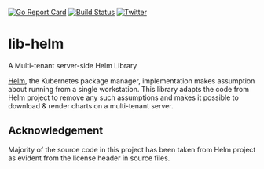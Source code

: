 [![Go Report Card](https://goreportcard.com/badge/kubepack.dev/lib-helm)](https://goreportcard.com/report/kubepack.dev/lib-helm)
[![Build Status](https://github.com/kubepack/lib-helm/workflows/CI/badge.svg)](https://github.com/kubepack/lib-helm/actions?workflow=CI)
[![Twitter](https://img.shields.io/twitter/follow/kubepack.svg?style=social&logo=twitter&label=Follow)](https://twitter.com/intent/follow?screen_name=Kubepack)

# lib-helm
A Multi-tenant server-side Helm Library

[Helm](https://github.com/helm/helm), the Kubernetes package manager, implementation makes assumption about running from a single workstation. This library adapts the code from Helm project to remove any such assumptions and makes it possible to download & render charts on a multi-tenant server.

## Acknowledgement
Majority of the source code in this project has been taken from Helm project as evident from the license header in source files.
